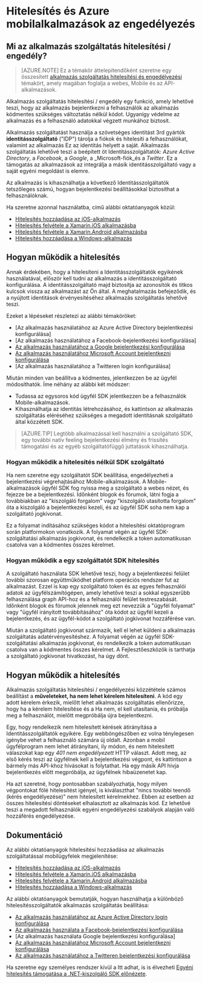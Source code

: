 <properties
    pageTitle="Hitelesítés és Azure mobilalkalmazások az engedélyezés |} Microsoft Azure"
    description="Elvi hivatkozás és a hitelesítési áttekintése és a Mobile-appokról Azure szolgáltatás engedélyezési"
    services="app-service\mobile"
    documentationCenter=""
    authors="mattchenderson"
    manager="erikre"
    editor=""/>

<tags
    ms.service="app-service-mobile"
    ms.workload="mobile"
    ms.tgt_pltfrm="na"
    ms.devlang="multiple"
    ms.topic="article"
    ms.date="10/01/2016"
    ms.author="mahender"/>

# <a name="authentication-and-authorization-in-azure-mobile-apps"></a>Hitelesítés és Azure mobilalkalmazások az engedélyezés

## <a name="what-is-app-service-authentication--authorization"></a>Mi az alkalmazás szolgáltatás hitelesítési / engedély?

> [AZURE.NOTE] Ez a témakör áttelepítendőként szeretne egy összesített [alkalmazás szolgáltatás hitelesítési és engedélyezési](../app-service/app-service-authentication-overview.md) témakört, amely magában foglalja a webes, Mobile és az API-alkalmazások.

Alkalmazás szolgáltatás hitelesítési / engedély egy funkció, amely lehetővé teszi, hogy az alkalmazás bejelentkezni a felhasználók az alkalmazás kódmentes szükséges változtatás nélkül kódot. Ugyanígy védelme az alkalmazás és a felhasználó adatokkal végzett munkához biztosít.

Alkalmazás szolgáltatást használja a szövetséges identitást 3rd gyártók **identitásszolgáltató** ("IDP") tárolja a fiókok és hitelesíti a felhasználókat, valamint az alkalmazás Ez az identitás helyett a saját. Alkalmazás szolgáltatás lehetővé teszi a beépített öt Identitásszolgáltatók: _Azure Active Directory_, a _Facebook_, a _Google_, a _Microsoft-fiók_és a _Twitter_. Ez a támogatás az alkalmazások az integrálja a másik identitásszolgáltató vagy a saját egyéni megoldást is elemre.

Az alkalmazás is kihasználhatja a következő Identitásszolgáltatók tetszőleges számú, hogyan bejelentkezési beállításokkal biztosíthat a felhasználóknak.

Ha szeretne azonnal használatba, című alábbi oktatóanyagok közül:

- [Hitelesítés hozzáadása az iOS-alkalmazás]
- [Hitelesítés felvétele a Xamarin.iOS alkalmazásba]
- [Hitelesítés felvétele a Xamarin.Android alkalmazásba]
- [Hitelesítés hozzáadása a Windows-alkalmazás]

## <a name="how-authentication-works"></a>Hogyan működik a hitelesítés

Annak érdekében, hogy a hitelesíteni a Identitásszolgáltatók egyikének használatával, először kell tudni az alkalmazás a identitásszolgáltató konfigurálása. A identitásszolgáltató majd biztosítja az azonosítók és titkos kulcsok vissza az alkalmazást az Ön által. A meghatalmazás befejeződik, és a nyújtott identitások érvényesítéséhez alkalmazás szolgáltatás lehetővé teszi.

Ezeket a lépéseket részletezi az alábbi témaköröket:

- [Az alkalmazás használatához az Azure Active Directory bejelentkezési konfigurálása]
- [Az alkalmazás használatához a Facebook-bejelentkezési konfigurálása]
- [Az alkalmazás használatához a Google bejelentkezési konfigurálása]
- [Az alkalmazás használatához Microsoft Account bejelentkezni konfigurálása]
- [Az alkalmazás használatához a Twitteren login konfigurálása]

Miután minden van beállítva a kódmentes, jelentkezzen be az ügyfél módosíthatók. Íme néhány az alábbi két módszer:

- Tudassa az egysoros kód ügyfél SDK jelentkezzen be a felhasználók Mobile-alkalmazások.
- Kihasználhatja az identitás létrehozásához, és kattintson az alkalmazás szolgáltatás eléréséhez szükséges a megadott identitásnak szolgáltató által közzétett SDK.

>[AZURE.TIP] Legtöbb alkalmazással kell használni a szolgáltató SDK, egy további natív feeling bejelentkezési élmény és frissítés támogatási és az egyéb szolgáltatófüggő juttatások kihasználhatja.

### <a name="how-authentication-without-a-provider-sdk-works"></a>Hogyan működik a hitelesítés nélkül SDK szolgáltató

Ha nem szeretne egy szolgáltatót SDK beállítása, engedélyezheti a bejelentkezési végrehajtásához Mobile-alkalmazások. A Mobile-alkalmazások ügyfél SDK fog nyissa meg a szolgáltató a webes nézet, és fejezze be a bejelentkezési. Időnként blogok és fórumok, látni fogja a továbbiakban az "kiszolgáló forgalom" vagy "kiszolgáló utasította forgalom" óta a kiszolgáló a bejelentkezési kezeli, és az ügyfél SDK soha nem kap a szolgáltató jogkivonat.

Ez a folyamat indításához szükséges kódot a hitelesítési oktatóprogram során platformokon vonatkozik. A folyamat végén az ügyfél SDK-szolgáltatási alkalmazás jogkivonat, és rendelkezik a token automatikusan csatolva van a kódmentes összes kérelmet.

### <a name="how-authentication-with-a-provider-sdk-works"></a>Hogyan működik a egy szolgáltatót SDK hitelesítés

A szolgáltató használata SDK lehetővé teszi, hogy a bejelentkezési felület további szorosan együttműködhet platform operációs rendszer fut az alkalmazást. Ezzel is kap egy szolgáltató token és az egyes felhasználói adatok az ügyfélszámítógépen, amely lehetővé teszi a sokkal egyszerűbb felhasználása graph API-hoz és a felhasználói felület testreszabását. Időnként blogok és fórumok jelennek meg ezt nevezzük a "ügyfél folyamat" vagy "ügyfél irányított továbbításához" óta kódot az ügyfél kezeli a bejelentkezés, és az ügyfél-kódot a szolgáltató jogkivonat hozzáférése van.

Miután a szolgáltató jogkivonat származik, kell el lehet küldeni a alkalmazás szolgáltatás adatérvényesítéshez. A folyamat végén az ügyfél SDK-szolgáltatási alkalmazás jogkivonat, és rendelkezik a token automatikusan csatolva van a kódmentes összes kérelmet. A Fejlesztőeszközök is tarthatja a szolgáltató jogkivonat hivatkozást, ha úgy dönt.

## <a name="how-authorization-works"></a>Hogyan működik a hitelesítés

Alkalmazás szolgáltatás hitelesítési / engedélyezési közzététele számos beállítást a **műveleteket, ha nem lehet kérelem hitelesíteni**. A kód egy adott kérelem érkezik, mielőtt lehet alkalmazás szolgáltatás ellenőrizze, hogy ha a kérelem hitelesítése és a Ha nem, el kell utasítania, és próbálja meg a felhasználót, mielőtt megpróbálja újra bejelentkezni.

Egy, hogy rendelkezik nem hitelesített kérések átirányítása a Identitásszolgáltatók egyikére. Egy webböngészőben ez volna ténylegesen igénybe vehet a felhasználó számára új oldalt. Azonban a mobil ügyfélprogram nem lehet átirányítani, ily módon, és nem hitelesített válaszokat kap egy _401 nem engedélyezett_ HTTP választ. Adott meg, az első kérés teszi az ügyfélnek kell a bejelentkezési végpont, és kattintson a bármely más API-khoz hívásokat is folytathat. Ha egy másik API hívja bejelentkezés előtt megpróbálja, az ügyfélnek hibaüzenetet kap.

Ha azt szeretné, hogy pontosabban szabályozhatja, hogy milyen végpontokat fölé hitelesítést igényel, is kiválaszthat "nincs további teendő (kérés engedélyezése)" nem hitelesített kérelmekhez. Ebben az esetben az összes hitelesítési döntéseket elhalasztott az alkalmazás kód. Ez lehetővé teszi a megadott felhasználók egyéni engedélyezési szabályok alapján való hozzáférés engedélyezése.

## <a name="documentation"></a>Dokumentáció

Az alábbi oktatóanyagok hitelesítési hozzáadása az alkalmazás szolgáltatással mobilügyfelek megjelenítése:

- [Hitelesítés hozzáadása az iOS-alkalmazás]
- [Hitelesítés felvétele a Xamarin.iOS alkalmazásba]
- [Hitelesítés felvétele a Xamarin.Android alkalmazásba]
- [Hitelesítés hozzáadása a Windows-alkalmazás]

Az alábbi oktatóanyagok bemutatják, hogyan használhatja a különböző hitelesítésszolgáltatók alkalmazás szolgáltatás beállítása:

- [Az alkalmazás használatához az Azure Active Directory login konfigurálása]
- [Az alkalmazás használata a Facebook-bejelentkezési konfigurálása]
- [Az alkalmazás használata Google bejelentkezési konfigurálása]
- [Az alkalmazás használatához Microsoft Account bejelentkezni konfigurálása]
- [Az alkalmazás használatához a Twitteren bejelentkezési konfigurálása]

Ha szeretne egy személyes rendszer kívül a Itt adhat, is is élvezheti [Egyéni hitelesítés támogatása a .NET-kiszolgáló SDK előnézete](app-service-mobile-dotnet-backend-how-to-use-server-sdk.md#custom-auth).

[Hitelesítés hozzáadása az iOS-alkalmazás]: app-service-mobile-ios-get-started-users.md
[Hitelesítés felvétele a Xamarin.iOS alkalmazásba]: app-service-mobile-xamarin-ios-get-started-users.md
[Hitelesítés felvétele a Xamarin.Android alkalmazásba]: app-service-mobile-xamarin-android-get-started-users.md
[Hitelesítés hozzáadása a Windows-alkalmazás]: app-service-mobile-windows-store-dotnet-get-started-users.md

[Az alkalmazás használatához az Azure Active Directory login konfigurálása]: app-service-mobile-how-to-configure-active-directory-authentication.md
[Az alkalmazás használata a Facebook-bejelentkezési konfigurálása]: app-service-mobile-how-to-configure-facebook-authentication.md
[Az alkalmazás használatához a Google bejelentkezési konfigurálása]: app-service-mobile-how-to-configure-google-authentication.md
[Az alkalmazás használatához Microsoft Account bejelentkezni konfigurálása]: app-service-mobile-how-to-configure-microsoft-authentication.md
[Az alkalmazás használatához a Twitteren bejelentkezési konfigurálása]: app-service-mobile-how-to-configure-twitter-authentication.md

